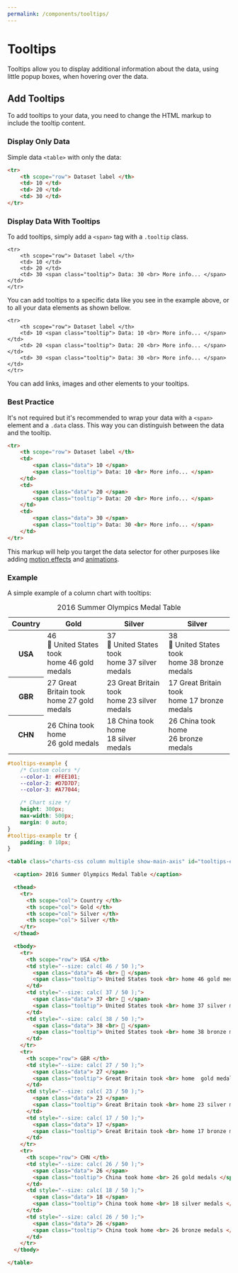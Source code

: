 ```yaml
---
permalink: /components/tooltips/
---
```


# Tooltips

Tooltips allow you to display additional information about the data, using little popup boxes, when hovering over the data.

## Add Tooltips

To add tooltips to your data, you need to change the HTML markup to include the tooltip content.

### Display Only Data

Simple data `<table>` with only the data:

```html
<tr>
    <th scope="row"> Dataset label </th>
    <td> 10 </td>
    <td> 20 </td>
    <td> 30 </td>
</tr>
```

### Display Data With Tooltips

To add tooltips, simply add a `<span>` tag with a `.tooltip` class. 

```html{5}
<tr>
    <th scope="row"> Dataset label </th>
    <td> 10 </td>
    <td> 20 </td>
    <td> 30 <span class="tooltip"> Data: 30 <br> More info... </span> </td>
</tr>
```

You can add tooltips to a specific data like you see in the example above, or to all your data elements as shown bellow.

```html{3-5}
<tr>
    <th scope="row"> Dataset label </th>
    <td> 10 <span class="tooltip"> Data: 10 <br> More info... </span> </td>
    <td> 20 <span class="tooltip"> Data: 20 <br> More info... </span> </td>
    <td> 30 <span class="tooltip"> Data: 30 <br> More info... </span> </td>
</tr>
```

You can add links, images and other elements to your tooltips.

### Best Practice

It's not required but it's recommended to wrap your data with a `<span>` element and a `.data` class. This way you can distinguish between the data and the tooltip.

```html
<tr>
    <th scope="row"> Dataset label </th>
    <td>
        <span class="data"> 10 </span>
        <span class="tooltip"> Data: 10 <br> More info... </span>
    </td>
    <td>
        <span class="data"> 20 </span>
        <span class="tooltip"> Data: 20 <br> More info... </span>
    </td>
    <td>
        <span class="data"> 30 </span>
        <span class="tooltip"> Data: 30 <br> More info... </span>
    </td>
</tr>
```

This markup will help you target the data selector for other purposes like adding [motion effects](/components/motion-effects/) and [animations](/components/animations/).

### Example

A simple example of a column chart with tooltips:

<code-example>
<style>
#tooltips-example {
    /* Custom colors */
    --color-1: #FEE101;
    --color-2: #D7D7D7;
    --color-3: #A77044;

    /* Chart size */
    height: 300px;
    max-width: 500px;
    margin: 0 auto;
}
#tooltips-example tr {
    padding: 0 15px;
}
</style>

<table class="charts-css column multiple show-main-axis" id="tooltips-example">

  <caption> 2016 Summer Olympics Medal Table </caption>

  <thead>
    <tr>
      <th scope="col"> Country </th>
      <th scope="col"> Gold </th>
      <th scope="col"> Silver </th>
      <th scope="col"> Silver </th>
    </tr>
  </thead>

  <tbody>
    <tr>
      <th scope="row"> USA </th>
      <td style="--size: calc( 46 / 50 );">
        <span class="data"> 46 <br> 🥇 </span>
        <span class="tooltip"> United States took <br> home 46 gold medals </span>
      </td>
      <td style="--size: calc( 37 / 50 );">
        <span class="data"> 37 <br> 🥈 </span>
        <span class="tooltip"> United States took <br> home 37 silver medals </span>
      </td>
      <td style="--size: calc( 38 / 50 );">
        <span class="data"> 38 <br> 🥉 </span>
        <span class="tooltip"> United States took <br> home 38 bronze medals </span>
      </td>
    </tr>
    <tr>
      <th scope="row"> GBR </th>
      <td style="--size: calc( 27 / 50 );">
        <span class="data"> 27 </span>
        <span class="tooltip"> Great Britain took <br> home 27 gold medals </span>
      </td>
      <td style="--size: calc( 23 / 50 );">
        <span class="data"> 23 </span>
        <span class="tooltip"> Great Britain took <br> home 23 silver medals </span>
      </td>
      <td style="--size: calc( 17 / 50 );">
        <span class="data"> 17 </span>
        <span class="tooltip"> Great Britain took <br> home 17 bronze medals </span>
      </td>
    </tr>
    <tr>
      <th scope="row"> CHN </th>
      <td style="--size: calc( 26 / 50 );">
        <span class="data"> 26 </span>
        <span class="tooltip"> China took home <br> 26 gold medals </span>
      </td>
      <td style="--size: calc( 18 / 50 );">
        <span class="data"> 18 </span>
        <span class="tooltip"> China took home <br> 18 silver medals </span>
      </td>
      <td style="--size: calc( 26 / 50 );">
        <span class="data"> 26 </span>
        <span class="tooltip"> China took home <br> 26 bronze medals </span>
      </td>
    </tr>
  </tbody>

</table>
</code-example>

```css
#tooltips-example {
    /* Custom colors */
    --color-1: #FEE101;
    --color-2: #D7D7D7;
    --color-3: #A77044;

    /* Chart size */
    height: 300px;
    max-width: 500px;
    margin: 0 auto;
}
#tooltips-example tr {
    padding: 0 10px;
}
```

```html
<table class="charts-css column multiple show-main-axis" id="tooltips-example">

  <caption> 2016 Summer Olympics Medal Table </caption>

  <thead>
    <tr>
      <th scope="col"> Country </th>
      <th scope="col"> Gold </th>
      <th scope="col"> Silver </th>
      <th scope="col"> Silver </th>
    </tr>
  </thead>

  <tbody>
    <tr>
      <th scope="row"> USA </th>
      <td style="--size: calc( 46 / 50 );">
        <span class="data"> 46 <br> 🥇 </span>
        <span class="tooltip"> United States took <br> home 46 gold medals </span>
      </td>
      <td style="--size: calc( 37 / 50 );">
        <span class="data"> 37 <br> 🥈 </span>
        <span class="tooltip"> United States took <br> home 37 silver medals </span>
      </td>
      <td style="--size: calc( 38 / 50 );">
        <span class="data"> 38 <br> 🥉 </span>
        <span class="tooltip"> United States took <br> home 38 bronze medals </span>
      </td>
    </tr>
    <tr>
      <th scope="row"> GBR </th>
      <td style="--size: calc( 27 / 50 );">
        <span class="data"> 27 </span>
        <span class="tooltip"> Great Britain took <br> home  gold medals </span>
      </td>
      <td style="--size: calc( 23 / 50 );">
        <span class="data"> 23 </span>
        <span class="tooltip"> Great Britain took <br> home 23 silver medals </span>
      </td>
      <td style="--size: calc( 17 / 50 );">
        <span class="data"> 17 </span>
        <span class="tooltip"> Great Britain took <br> home 17 bronze medals </span>
      </td>
    </tr>
    <tr>
      <th scope="row"> CHN </th>
      <td style="--size: calc( 26 / 50 );">
        <span class="data"> 26 </span>
        <span class="tooltip"> China took home <br> 26 gold medals </span>
      </td>
      <td style="--size: calc( 18 / 50 );">
        <span class="data"> 18 </span>
        <span class="tooltip"> China took home <br> 18 silver medals </span>
      </td>
      <td style="--size: calc( 26 / 50 );">
        <span class="data"> 26 </span>
        <span class="tooltip"> China took home <br> 26 bronze medals </span>
      </td>
    </tr>
  </tbody>

</table>
```